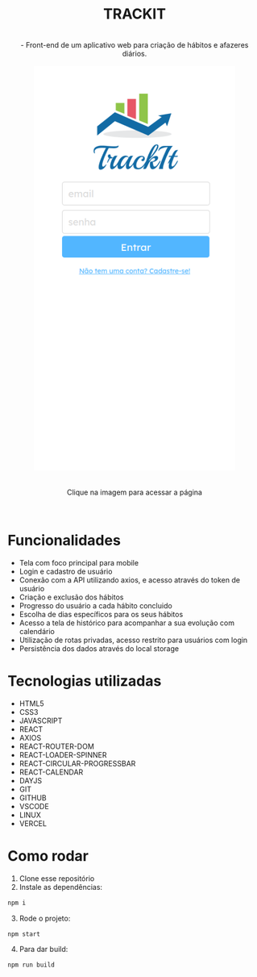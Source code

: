 <div align="center">
  <h1>TRACKIT</h1>
  <br>
  - Front-end de um aplicativo web para criação de hábitos e afazeres diários. 
  <br>
  <br>
  <div align="center">
  <a href="http://track-it-sable.vercel.app/"><img src="./trackitScreen.png" width="400" heigth="300"></a>
  <br>
  <br>
  <p>Clique na imagem para acessar a página</p>
</div>
</div>
<br>
  
# Funcionalidades
- Tela com foco principal para mobile
- Login e cadastro de usuário
- Conexão com a API utilizando axios, e acesso através do token de usuário
- Criação e exclusão dos hábitos
- Progresso do usuário a cada hábito concluido
- Escolha de dias específicos para os seus hábitos
- Acesso a tela de histórico para acompanhar a sua evolução com calendário
- Utilização de rotas privadas, acesso restrito para usuários com login
- Persistência dos dados através do local storage

# Tecnologias utilizadas
- HTML5
- CSS3
- JAVASCRIPT
- REACT
- AXIOS
- REACT-ROUTER-DOM
- REACT-LOADER-SPINNER
- REACT-CIRCULAR-PROGRESSBAR
- REACT-CALENDAR
- DAYJS
- GIT
- GITHUB
- VSCODE
- LINUX
- VERCEL

# Como rodar
1. Clone esse repositório
2. Instale as dependências:
```bash
npm i
```
3. Rode o projeto:
```bash
npm start
```
4. Para dar build:
```bash
npm run build
```
<br>